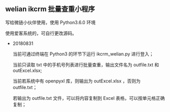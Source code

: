 ## welian ikcrm 批量查重小程序

写给微链小伙伴使用，使用 Python3.6.0 环境

使用爱客系统的，可自行更改源码。


* 20180831

    当前可通过终端在 Python3 的环节下运行 ikcrm_welian.py 进行登入；

    当前只读取 txt 中的手机号列表进行批量查重，输出文件名为 outfile.txt 和 outExcel.xlsx;

    当前若系统中有 openpyxl 库，则输出为 outExcel.xlsx ，否则为 outfile.txt；

    若输出为 outfile.txt 文件，可以将内容复制到 Excel 表格，可以按单元格正确复制；
